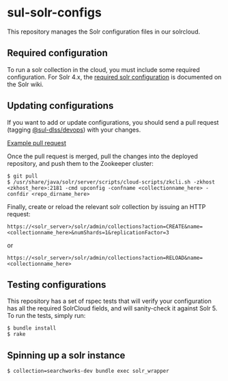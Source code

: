 # sul-solr-configs

This repository manages the Solr configuration files in our solrcloud.

## Required configuration

To run a solr collection in the cloud, you must include some required configuration. For Solr 4.x, the [required solr configuration](https://wiki.apache.org/solr/SolrCloud#Required_Config) is documented on the Solr wiki.

## Updating configurations

If you want to add or update configurations, you should send a pull request (tagging [@sul-dlss/devops](https://github.com/orgs/sul-dlss/teams/devops)) with your changes.

[Example pull request](https://github.com/sul-dlss/sul-solr-configs/pull/1)

Once the pull request is merged, pull the changes into the deployed repository, and push them to the Zookeeper cluster:

```
$ git pull
$ /usr/share/java/solr/server/scripts/cloud-scripts/zkcli.sh -zkhost <zkhost_here>:2181 -cmd upconfig -confname <collectionname_here> -confdir <repo_dirname_here>
```

Finally, create or reload the relevant solr collection by issuing an HTTP request:

```
https://<solr_server>/solr/admin/collections?action=CREATE&name=<collectionname_here>&numShards=1&replicationFactor=3
```

or

```
https://<solr_server>/solr/admin/collections?action=RELOAD&name=<collectionname_here>
```

## Testing configurations

This repository has a set of rspec tests that will verify your configuration has all the required SolrCloud fields, and will sanity-check it against Solr 5. To run the tests, simply run:

```
$ bundle install
$ rake
```

## Spinning up a solr instance

```
$ collection=searchworks-dev bundle exec solr_wrapper
```
